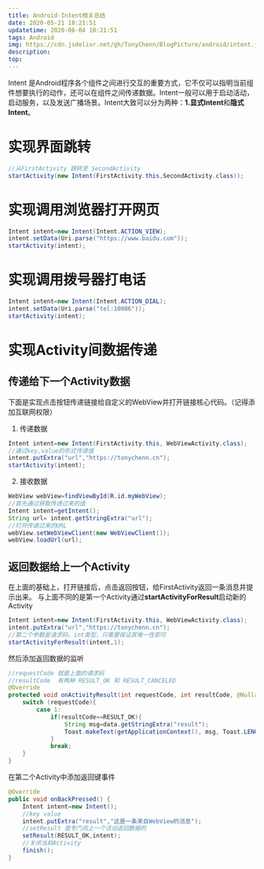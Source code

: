 ```yaml
---
title: Android-Intent相关总结
date: 2020-05-21 18:21:51
updatetime: 2020-06-04 18:21:51
tags: Android
img: https://cdn.jsdelivr.net/gh/TonyChenn/BlogPicture/android/intent.jpg
description:
top:
---
```

Intent 是Android程序各个组件之间进行交互的重要方式，它不仅可以指明当前组件想要执行的动作，还可以在组件之间传递数据。Intent一般可以用于启动活动，启动服务，以及发送广播场景。Intent大致可以分为两种：**1.显式Intent**和**隐式Intent**。

# 实现界面跳转
```java
//从FirstActivity 跳转至 SecondActivity
startActivity(new Intent(FirstActivity.this,SecondActivity.class));
```
# 实现调用浏览器打开网页
```java
Intent intent=new Intent(Intent.ACTION_VIEW);
intent.setData(Uri.parse("https://www.baidu.com"));
startActivity(intent);
```
# 实现调用拨号器打电话
```java
Intent intent=new Intent(Intent.ACTION_DIAL);
intent.setData(Uri.parse("tel:10086"));
startActivity(intent);
```
# 实现Activity间数据传递
## 传递给下一个Activity数据
下面是实现点击按钮传递链接给自定义的WebView并打开链接核心代码。（记得添加互联网权限）
1. 传递数据
```java
Intent intent=new Intent(FirstActivity.this, WebViewActivity.class);
//通过key,value的形式传递值
intent.putExtra("url","https://tonychenn.cn");
startActivity(intent);
```
2. 接收数据
```java
WebView webView=findViewById(R.id.myWebView);
//首先通过获取传递过来的值
Intent intent=getIntent();
String url= intent.getStringExtra("url");
//打开传递过来的URL
webView.setWebViewClient(new WebViewClient());
webView.loadUrl(url);
```
## 返回数据给上一个Activity
在上面的基础上，打开链接后，点击返回按钮，给FirstActivity返回一条消息并提示出来。
与上面不同的是第一个Activity通过**startActivityForResult**启动新的Activity
```java
Intent intent=new Intent(FirstActivity.this, WebViewActivity.class);
intent.putExtra("url","https://tonychenn.cn");
//第二个参数是请求码，int类型，只需要保证其唯一性即可
startActivityForResult(intent,1);
```
然后添加返回数据的监听
```java
//requestCode 就是上面的请求码
//resultCode  有两种 RESULT_OK 和 RESULT_CANCELED
@Override
protected void onActivityResult(int requestCode, int resultCode, @Nullable Intent data) {
    switch (requestCode){
        case 1:
            if(resultCode==RESULT_OK){
                String msg=data.getStringExtra("result");
                Toast.makeText(getApplicationContext(), msg, Toast.LENGTH_SHORT).show();
            }
            break;
    }
}
```
在第二个Activity中添加返回键事件
```java
@Override
public void onBackPressed() {
    Intent intent=new Intent();
    //key value
    intent.putExtra("result","这是一条来自WebView的消息");
    //setResult 是专门向上一个活动返回数据的
    setResult(RESULT_OK,intent);
    //关闭当前Activity
    finish();
}
```